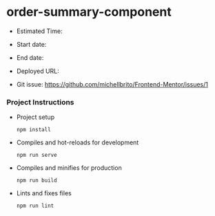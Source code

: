 # order-summary-component

- Estimated Time:

- Start date:

- End date:

- Deployed URL:

- Git issue: https://github.com/michellbrito/Frontend-Mentor/issues/1

### Project Instructions

- Project setup

  ```
  npm install
  ```

- Compiles and hot-reloads for development

  ```
  npm run serve
  ```

- Compiles and minifies for production

  ```
  npm run build
  ```

- Lints and fixes files
  ```
  npm run lint
  ```
